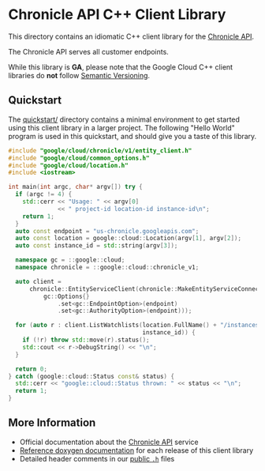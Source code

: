 # Chronicle API C++ Client Library

This directory contains an idiomatic C++ client library for the
[Chronicle API][cloud-service-docs].

The Chronicle API serves all customer endpoints.

While this library is **GA**, please note that the Google Cloud C++ client
libraries do **not** follow [Semantic Versioning](https://semver.org/).

## Quickstart

The [quickstart/](quickstart/README.md) directory contains a minimal environment
to get started using this client library in a larger project. The following
"Hello World" program is used in this quickstart, and should give you a taste of
this library.

<!-- inject-quickstart-start -->

```cc
#include "google/cloud/chronicle/v1/entity_client.h"
#include "google/cloud/common_options.h"
#include "google/cloud/location.h"
#include <iostream>

int main(int argc, char* argv[]) try {
  if (argc != 4) {
    std::cerr << "Usage: " << argv[0]
              << " project-id location-id instance-id\n";
    return 1;
  }
  auto const endpoint = "us-chronicle.googleapis.com";
  auto const location = google::cloud::Location(argv[1], argv[2]);
  auto const instance_id = std::string(argv[3]);

  namespace gc = ::google::cloud;
  namespace chronicle = ::google::cloud::chronicle_v1;

  auto client =
      chronicle::EntityServiceClient(chronicle::MakeEntityServiceConnection(
          gc::Options{}
              .set<gc::EndpointOption>(endpoint)
              .set<gc::AuthorityOption>(endpoint)));

  for (auto r : client.ListWatchlists(location.FullName() + "/instances/" +
                                      instance_id)) {
    if (!r) throw std::move(r).status();
    std::cout << r->DebugString() << "\n";
  }

  return 0;
} catch (google::cloud::Status const& status) {
  std::cerr << "google::cloud::Status thrown: " << status << "\n";
  return 1;
}
```

<!-- inject-quickstart-end -->

## More Information

- Official documentation about the [Chronicle API][cloud-service-docs] service
- [Reference doxygen documentation][doxygen-link] for each release of this
  client library
- Detailed header comments in our [public `.h`][source-link] files

[cloud-service-docs]: https://cloud.google.com/chronicle/docs/secops/secops-overview
[doxygen-link]: https://cloud.google.com/cpp/docs/reference/chronicle/latest/
[source-link]: https://github.com/googleapis/google-cloud-cpp/tree/main/google/cloud/chronicle
